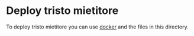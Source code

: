 # Deploy tristo mietitore

To deploy tristo mietitore you can use [docker](https://www.docker.com/) and the
files in this directory.
